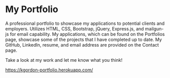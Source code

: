 # My Portfolio

A professional portfolio to showcase my applications to potential clients and employers. Utilizes HTML, CSS, Bootstrap, jQuery, Express.js, and mailgun-js for email capability. My applications, which can be found on the Portfolios page, showcase some of the projects that I have completed up to date. My GitHub, LinkedIn, resume, and email address are provided on the Contact page.

Take a look at my work and let me know what you think!

https://kgordon-portfolio.herokuapp.com/
